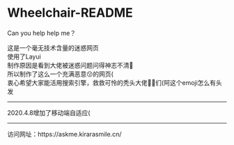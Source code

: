 # Wheelchair-README
Can you help help me？

这是一个毫无技术含量的迷惑网页<br />
使用了Layui<br />
制作原因是看到大佬被迷惑问题问得神志不清🤪<br />
所以制作了这么一个充满恶意😗的网页(<br />
衷心希望大家能活用搜索引擎，救救可怜的秃头大佬👨‍💻们(阿这个emoji怎么有头发<br />
<hr />
2020.4.8增加了移动端自适应(
<hr />
访问网址：https://askme.kirarasmile.cn/
